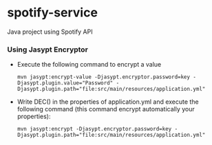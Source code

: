 # spotify-service
Java project using Spotify API



### Using Jasypt Encryptor
- Execute the following command to encrypt a value

      mvn jasypt:encrypt-value -Djasypt.encryptor.password=key -Djasypt.plugin.value="Password" -Djasypt.plugin.path="file:src/main/resources/application.yml"

- Write DEC() in the properties of application.yml and execute the following command (this command encrypt automatically your properties):

      mvn jasypt:encrypt -Djasypt.encryptor.password=key -Djasypt.plugin.path="file:src/main/resources/application.yml"